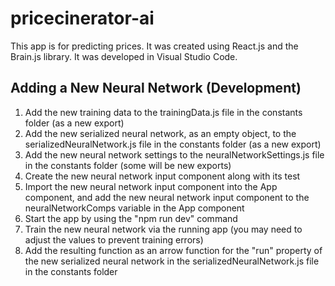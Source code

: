 # pricecinerator-ai

This app is for predicting prices. It was created using React.js and the Brain.js library. It was developed in Visual Studio Code.

## Adding a New Neural Network (Development)

1. Add the new training data to the trainingData.js file in the constants folder (as a new export)
2. Add the new serialized neural network, as an empty object, to the serializedNeuralNetwork.js file in the constants folder (as a new export)
3. Add the new neural network settings to the neuralNetworkSettings.js file in the constants folder (some will be new exports)
4. Create the new neural network input component along with its test
5. Import the new neural network input component into the App component, and add the new neural network input component to the neuralNetworkComps variable in the App component
6. Start the app by using the "npm run dev" command
7. Train the new neural network via the running app (you may need to adjust the values to prevent training errors)
8. Add the resulting function as an arrow function for the "run" property of the new serialized neural network in the serializedNeuralNetwork.js file in the constants folder
